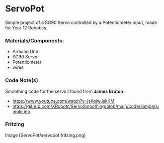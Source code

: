 # ServoPot
Simple project of a SG90 Servo controlled by a Potentiometer input, made for Year 12 Robotics.

### Materials/Components:
- Arduino Uno
- SG90 Servo
- Potentiometer
- wires

### Code Note(s)
Smoothing code for the servo I found from **James Bruton**:
- https://www.youtube.com/watch?v=jsXolwJskKM
- https://github.com/XRobots/ServoSmoothing/blob/main/code/simple/simple.ino


### Fritzing 
Image [ServoPot/servopot fritzing.png]

